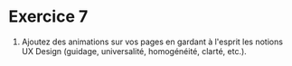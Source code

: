 # Exercice 7

1. Ajoutez des animations sur vos pages en gardant à l'esprit les notions UX Design (guidage, universalité, homogénéité, clarté, etc.).